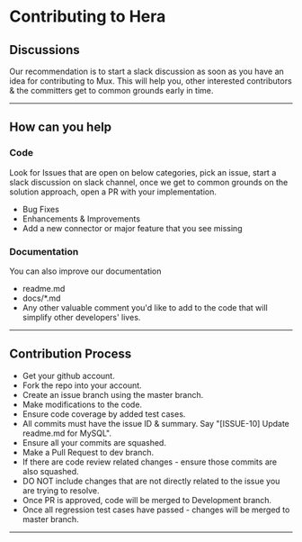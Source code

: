
# Contributing to Hera

## Discussions

Our recommendation is to start a slack discussion as soon as you have an idea for contributing to Mux.
This will help you, other interested contributors & the committers get to common grounds early in time.

--------------------------------------------------------------------------------------------------------------------

## How can you help

### Code
Look for Issues that are open on below categories, pick an issue, start a slack discussion on slack channel, once we get to common grounds on the solution approach, open a PR with your implementation.
* Bug Fixes
* Enhancements & Improvements 
* Add a new connector or major feature that you see missing

### Documentation
You can also improve our documentation
* readme.md
* docs/*.md
* Any other valuable comment you'd like to add to the code that will simplify other developers' lives.

--------------------------------------------------------------------------------------------------------------------


## Contribution Process

* Get your github account.
* Fork the repo into your account.
* Create an issue branch using the master branch.
* Make modifications to the code.
* Ensure code coverage by added test cases.
* All commits must have the issue ID & summary. Say "[ISSUE-10] Update readme.md for MySQL".
* Ensure all your commits are squashed.
* Make a Pull Request to dev branch.
* If there are code review related changes - ensure those commits are also squashed.
* DO NOT include changes that are not directly related to the issue you are trying to resolve.
* Once PR is approved, code will be merged to Development branch.
* Once all regression test cases have passed - changes will be merged to master branch.

--------------------------------------------------------------------------------------------------------------------

